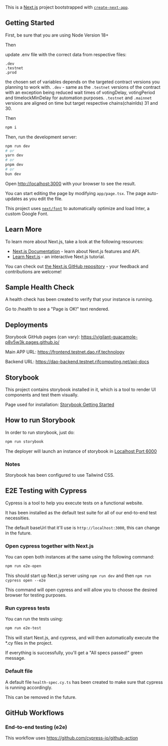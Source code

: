This is a [Next.js](https://nextjs.org/) project bootstrapped with [`create-next-app`](https://github.com/vercel/next.js/tree/canary/packages/create-next-app).

## Getting Started

First, be sure that you are using Node Version 18+

Then

update .env file with the correct data from respective files:
```
.dev
.testnet
.prod 
```

the chosen set of variables depends on the targeted contract versions you planning to work with. `.dev` - same as the `.testnet` versions of the contract with an exception being reduced wait times of votingDelay, votingPeriod and timelockMinDelay for automation purposes. `.testnet` and `.mainnet` versions are aligned on time but target respective chains(chainIds) 31 and 30.

Then

```bash
npm i
```

Then, run the development server:

```bash
npm run dev
# or
yarn dev
# or
pnpm dev
# or
bun dev
```

Open [http://localhost:3000](http://localhost:3000) with your browser to see the result.

You can start editing the page by modifying `app/page.tsx`. The page auto-updates as you edit the file.

This project uses [`next/font`](https://nextjs.org/docs/basic-features/font-optimization) to automatically optimize and load Inter, a custom Google Font.

## Learn More

To learn more about Next.js, take a look at the following resources:

- [Next.js Documentation](https://nextjs.org/docs) - learn about Next.js features and API.
- [Learn Next.js](https://nextjs.org/learn) - an interactive Next.js tutorial.

You can check out [the Next.js GitHub repository](https://github.com/vercel/next.js/) - your feedback and contributions are welcome!

## Sample Health Check

A health check has been created to verify that your instance is running.

Go to /health to see a "Page is OK!" text rendered.

## Deployments

Storybook GitHub pages (can vary): https://vigilant-guacamole-p8v5w3k.pages.github.io/

Main APP URL: https://frontend.testnet.dao.rif.technology

Backend URL: https://dao-backend.testnet.rifcomputing.net/api-docs

## Storybook

This project contains storybook installed in it, which is a tool to render UI components and test them visually.

Page used for installation: [Storybook Getting Started](https://storybook.js.org/docs/get-started/nextjs#getting-started)

## How to run Storybook

In order to run storybook, just do:

```bash
npm run storybook
```

The deployer will launch an instance of storybook in [Localhost Port 6000](http://localhost:6000)

### Notes

Storybook has been configured to use Tailwind CSS.


## E2E Testing with Cypress

Cypress is a tool to help you execute tests on a functional website.

It has been installed as the default test suite for all of our end-to-end test necessities.

The default baseUrl that it'll use is ```http://localhost:3000```, this can change in the future.

### Open cypress together with Next.js

You can open both instances at the same using the following command:

```bash
npm run e2e-open
```

This should start up Next.js server using ```npm run dev``` and then ```npm run cypress open --e2e```

This command will open cypress and will allow you to choose the desired browser for testing purposes.


### Run cypress tests

You can run the tests using:

```bash
npm run e2e-test
```

This will start Next.js, and cypress, and will then automatically execute the *.cy files in the project.

If everything is successfully, you'll get a "All specs passed!" green message.


### Default file

A default file ```health-spec.cy.ts``` has been created to make sure that cypress is running accordingly.

This can be removed in the future.


## GitHub Workflows

### End-to-end testing (e2e)

This workflow uses https://github.com/cypress-io/github-action

